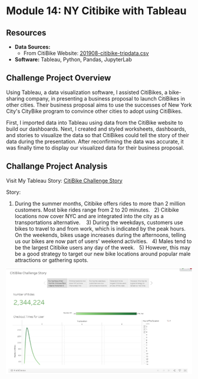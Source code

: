 # Module 14: NY Citibike with Tableau
## Resources

- **Data Sources:** 
  - From CitiBike Website: [201908-citibike-tripdata.csv](https://s3.amazonaws.com/tripdata/index.html)
- **Software:** Tableau, Python, Pandas, JupyterLab

## Challenge Project Overview 

Using Tableau, a data visualization software, I assisted CitiBikes, a bike-sharing company, in presenting a business proposal to launch CitiBikes in other cities. Their business proposal aims to use the successes of New York City's CityBike program to convince other cities to adopt using CitiBikes.  

First, I imported data into Tableau using data from the CitiBike website to build our dashboards. Next, I created and styled worksheets, dashboards, and stories to visualize the data so that CitiBikes could tell the story of their data during the presentation. After reconfirming the data was accurate, it was finally time to display our visualized data for their business proposal. 

## Challange Project Analysis

Visit My Tableau Story: [CitiBike Challenge Story](https://public.tableau.com/app/profile/daniel.brock8416/viz/Tableau_NY_Citibike_Challenge/CitiBikeChallengeStory?publish=yes)

Story:
  1) During the summer months, Citibike offers rides to more than 2 million customers. Most bike rides range from 2 to 20 minutes.
  2) Citibike locations now cover NYC and are integrated into the city as a transportations alternative.  
  3) During the weekdays, customers use bikes to travel to and from work, which is indicated by the peak hours. On the weekends, bikes usage increases during the afternoons, telling us our bikes are now part of users' weekend activities.
  4) Males tend to be the largest Citibike users any day of the week.
  5) However, this may be a good strategy to target our new bike locations around popular male attractions or gathering spots.

 ![Tableau Story](Challenge/Images/Preview.PNG)
